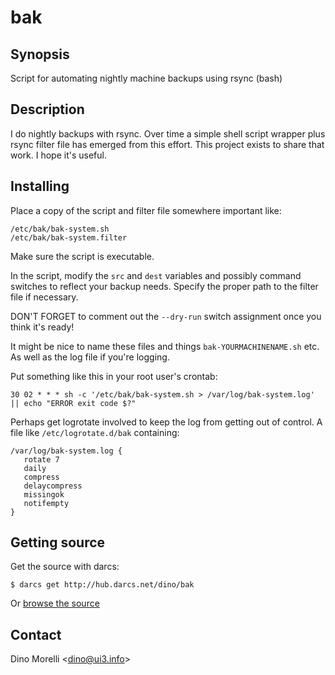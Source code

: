 # bak


## Synopsis

Script for automating nightly machine backups using rsync (bash)


## Description

I do nightly backups with rsync. Over time a simple shell script wrapper plus rsync filter file has emerged from this effort. This project exists to share that work. I hope it's useful.


## Installing

Place a copy of the script and filter file somewhere important like:

    /etc/bak/bak-system.sh
    /etc/bak/bak-system.filter

Make sure the script is executable.

In the script, modify the `src` and `dest` variables and possibly command switches to reflect your backup needs. Specify the proper path to the filter file if necessary.

DON'T FORGET to comment out the `--dry-run` switch assignment once you think it's ready!

It might be nice to name these files and things `bak-YOURMACHINENAME.sh` etc. As well as the log file if you're logging.

Put something like this in your root user's crontab:

    30 02 * * * sh -c '/etc/bak/bak-system.sh > /var/log/bak-system.log' || echo "ERROR exit code $?"

Perhaps get logrotate involved to keep the log from getting out of control. A file like `/etc/logrotate.d/bak` containing:

    /var/log/bak-system.log {
       rotate 7
       daily
       compress
       delaycompress
       missingok
       notifempty
    }


## Getting source

Get the source with darcs:

    $ darcs get http://hub.darcs.net/dino/bak

Or [browse the source](http://hub.darcs.net/dino/bak)


## Contact

Dino Morelli <[dino@ui3.info](mailto:dino@ui3.info)>
